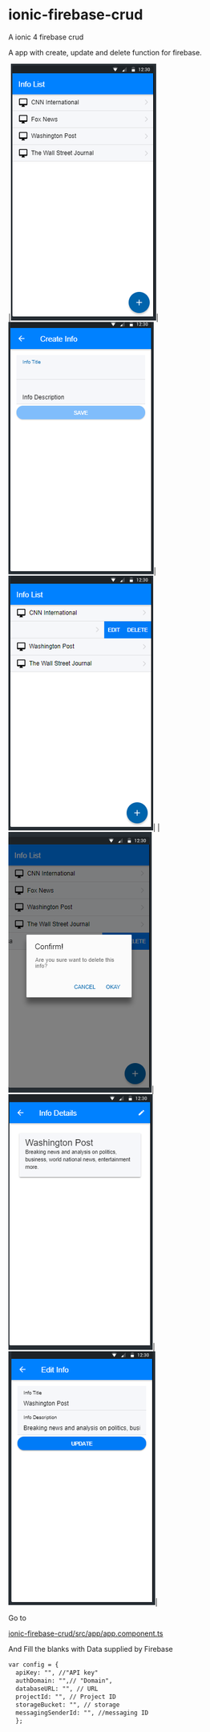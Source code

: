 # ionic-firebase-crud
A ionic 4 firebase crud

A app with create, update and delete function for firebase.

|![Home screen](https://github.com/flamoedo/ionic-firebase-crud/blob/master/images/Screenshot_5.png)|![Create](https://github.com/flamoedo/ionic-firebase-crud/blob/master/images/Screenshot_6.png)|
![Sliding to edit](https://github.com/flamoedo/ionic-firebase-crud/blob/master/images/Screenshot_7.png)|
|![Delete](https://github.com/flamoedo/ionic-firebase-crud/blob/master/images/Screenshot_8.png)|![Details screen](https://github.com/flamoedo/ionic-firebase-crud/blob/master/images/Screenshot_9.png)|![Edit screen](https://github.com/flamoedo/ionic-firebase-crud/blob/master/images/Screenshot_10.png)|

Go to 

[ionic-firebase-crud/src/app/app.component.ts](https://github.com/flamoedo/ionic-firebase-crud/blob/master/src/app/app.component.ts)
	  
And Fill the blanks with Data supplied by Firebase

    var config = {
      apiKey: "", //"API key"
      authDomain: "",// "Domain",
      databaseURL: "", // URL
      projectId: "", // Project ID
      storageBucket: "", // storage
      messagingSenderId: "", //messaging ID
      };
    
